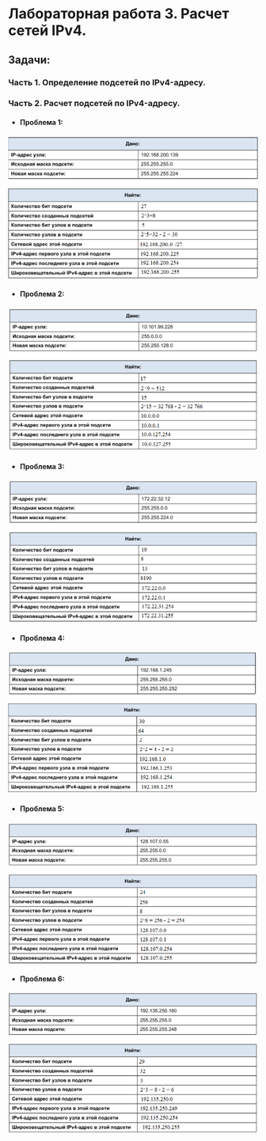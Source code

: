 # Лабораторная работа 3. Расчет сетей IPv4.
## Задачи:
### Часть 1. Определение подсетей по IPv4-адресу.
### Часть 2. Расчет подсетей по IPv4-адресу.

- #### Проблема 1:
![](https://github.com/OlegLarionov999/Images/blob/main/пр1.png)

- #### Проблема 2:
![](https://github.com/OlegLarionov999/Images/blob/main/пр2.png)

- #### Проблема 3:
![](https://github.com/OlegLarionov999/Images/blob/main/пр7.png)

- #### Проблема 4:
![](https://github.com/OlegLarionov999/Images/blob/main/пр4.png)

- #### Проблема 5:
![](https://github.com/OlegLarionov999/Images/blob/main/пр5.png)

- #### Проблема 6:
![](https://github.com/OlegLarionov999/Images/blob/main/пр6.png)
